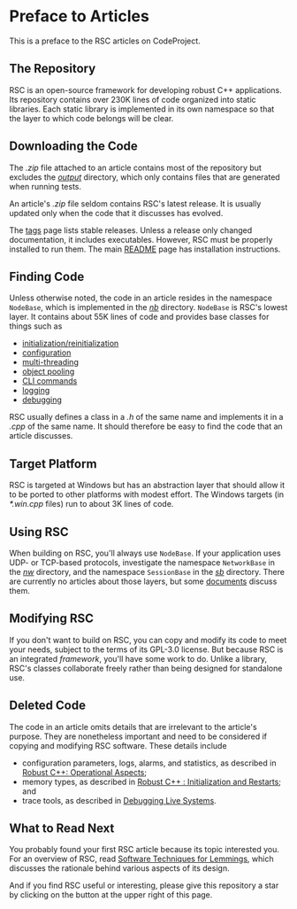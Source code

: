 # Preface to Articles

This is a preface to the RSC articles on CodeProject.

## The Repository

RSC is an open-source framework for developing robust C++ applications. Its
repository contains over 230K lines of code organized into static libraries.
Each static library is implemented in its own namespace so that the layer to
which code belongs will be clear.

## Downloading the Code

The _.zip_ file attached to an article contains most of the repository but
excludes the [_output_](/output) directory, which only contains files that
are generated when running tests.

An article's _.zip_ file seldom contains RSC's latest release. It is usually
updated only when the code that it discusses has evolved.

The [tags](https://github.com/GregUtas/robust-services-core/tags) page lists
stable releases. Unless a release only changed documentation, it includes
executables. However, RSC must be properly installed to run them. The main
[README](README.md) page has installation instructions.

## Finding Code

Unless otherwise noted, the code in an article resides in the namespace
`NodeBase`, which is implemented in the [_nb_](/nb) directory. `NodeBase`
is RSC's lowest layer. It contains about 55K lines of code and provides
base classes for things such as

- [initialization/reinitialization](https://www.codeproject.com/Articles/5254138/Robust-Cplusplus-Initialization-and-Restarts)
- [configuration](https://www.codeproject.com/Articles/5274153/Robust-Cplusplus-Operational-Aspects)
- [multi-threading](https://www.codeproject.com/Articles/5246597/Robust-Cplusplus-P-and-V-Considered-Harmful)
- [object pooling](https://www.codeproject.com/Articles/5166096/Robust-Cplusplus-Object-Pools)
- [CLI commands](https://www.codeproject.com/Articles/5269493/A-Command-Line-Interface-CLI-Framework)
- [logging](https://www.codeproject.com/Articles/5274153/Robust-Cplusplus-Operational-Aspects)
- [debugging](https://www.codeproject.com/Articles/5255828/Debugging-Live-Systems)

RSC usually defines a class in a _.h_ of the same name and implements it
in a _.cpp_ of the same name. It should therefore be easy to find the code
that an article discusses.

## Target Platform

RSC is targeted at Windows but has an abstraction layer that should allow it
to be ported to other platforms with modest effort. The Windows targets (in
_*.win.cpp_ files) run to about 3K lines of code.

## Using RSC

When building on RSC, you'll always use `NodeBase`. If your application
uses UDP- or TCP-based protocols, investigate the namespace `NetworkBase` 
in the [_nw_](/nw) directory, and the namespace `SessionBase` in the
[_sb_](/sb) directory. There are currently no articles about those layers,
but some [documents](/docs/README.md) discuss them.

## Modifying RSC

If you don't want to build on RSC, you can copy and modify its code to meet
your needs, subject to the terms of its GPL-3.0 license. But because RSC is
an integrated _framework_, you'll have some work to do. Unlike a library,
RSC's classes collaborate freely rather than being designed for standalone
use.

## Deleted Code

The code in an article omits details that are irrelevant to the article's
purpose. They are nonetheless important and need to be considered if copying
and modifying RSC software. These details include

- configuration parameters, logs, alarms, and statistics, as described in
[Robust C++: Operational Aspects](https://www.codeproject.com/Articles/5274153/Robust-Cplusplus-Operational-Aspects);
- memory types, as described in
[Robust C++ : Initialization and Restarts](https://www.codeproject.com/Articles/5254138/Robust-Cplusplus-Initialization-and-Restarts); and
- trace tools, as described in
[Debugging Live Systems](https://www.codeproject.com/Articles/5255828/Debugging-Live-Systems).

## What to Read Next

You probably found your first RSC article because its topic interested you.
For an overview of RSC, read
[Software Techniques for Lemmings](https://www.codeproject.com/Articles/5258540/Software-Techniques-for-Lemmings),
which discusses the rationale behind various aspects of its design.

And if you find RSC useful or interesting, please give this repository a
star by clicking on the button at the upper right of this page.
